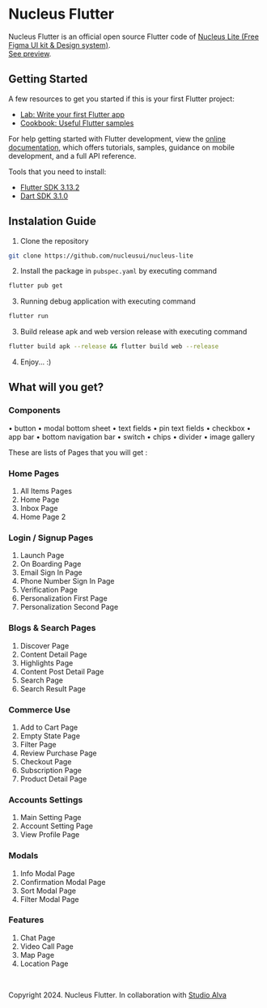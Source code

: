 # Nucleus Flutter

Nucleus Flutter is an official open source Flutter code of [Nucleus Lite (Free Figma UI kit & Design system)](https://www.nucleus-ui.com/nucleus-lite).  
[See preview](https://nucleus-lite.web.app/).

## Getting Started

A few resources to get you started if this is your first Flutter project:

- [Lab: Write your first Flutter app](https://docs.flutter.dev/get-started/codelab)
- [Cookbook: Useful Flutter samples](https://docs.flutter.dev/cookbook)

For help getting started with Flutter development, view the
[online documentation](https://docs.flutter.dev/), which offers tutorials,
samples, guidance on mobile development, and a full API reference.
  
Tools that you need to install:

- [Flutter SDK 3.13.2](https://storage.googleapis.com/flutter_infra_release/releases/stable/windows/flutter_windows_3.13.2-stable.zip)
- [Dart SDK 3.1.0](https://dart.dev/get-dart/archive)

## Instalation Guide

1. Clone the repository

```bash
git clone https://github.com/nucleusui/nucleus-lite
```

2. Install the package in `pubspec.yaml` by executing command

```bash
flutter pub get
```

3. Running debug application with executing command

```bash
flutter run
```

3. Build release apk and web version release with executing command

```bash
flutter build apk --release && flutter build web --release
```

4. Enjoy... :)

## What will you get?

### Components
•⁠  ⁠button
•⁠  ⁠modal bottom sheet
•⁠  ⁠⁠text fields
•⁠  ⁠⁠pin text fields
•⁠  ⁠⁠checkbox
•⁠  ⁠⁠app bar
•⁠  ⁠⁠bottom navigation bar
•⁠  ⁠⁠switch
•⁠  ⁠⁠chips
•⁠  ⁠⁠divider
•⁠  ⁠⁠image gallery

These are lists of Pages that you will get :
### Home Pages

1. All Items Pages
2. Home Page
3. Inbox Page
4. Home Page 2

### Login / Signup Pages

1. Launch Page
2. On Boarding Page
3. Email Sign In Page
4. Phone Number Sign In Page
5. Verification Page
6. Personalization First Page
7. Personalization Second Page

### Blogs & Search Pages

1. Discover Page
2. Content Detail Page
3. Highlights Page
4. Content Post Detail Page
5. Search Page
6. Search Result Page

### Commerce Use

1. Add to Cart Page
2. Empty State Page
3. Filter Page
4. Review Purchase Page
5. Checkout Page
6. Subscription Page
7. Product Detail Page

### Accounts Settings

1. Main Setting Page
2. Account Setting Page
3. View Profile Page

### Modals

1. Info Modal Page
2. Confirmation Modal Page
3. Sort Modal Page
4. Filter Modal Page

### Features

1. Chat Page
2. Video Call Page
3. Map Page
4. Location Page

<br/>

Copyright 2024. Nucleus Flutter. In collaboration with [Studio Alva](https://studioalva.co/)
